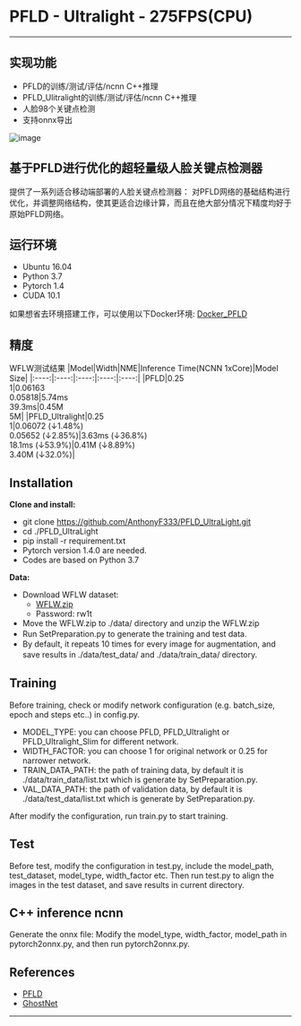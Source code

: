 
# PFLD - Ultralight - 275FPS(CPU)

------

## 实现功能
* PFLD的训练/测试/评估/ncnn C++推理
* PFLD_Ulitralight的训练/测试/评估/ncnn C++推理
* 人脸98个关键点检测
* 支持onnx导出

![image](https://github.com/AnthonyF333/PFLD_UltraLight/blob/master/images/tim_align.gif)

## 基于PFLD进行优化的超轻量级人脸关键点检测器
提供了一系列适合移动端部署的人脸关键点检测器： 对PFLD网络的基础结构进行优化，并调整网络结构，使其更适合边缘计算，而且在绝大部分情况下精度均好于原始PFLD网络。

## 运行环境
* Ubuntu 16.04
* Python 3.7
* Pytorch 1.4
* CUDA 10.1

如果想省去环境搭建工作，可以使用以下Docker环境: [Docker_PFLD](https://hub.docker.com/r/tankrant/pfld_pytorch/tags)


## 精度
WFLW测试结果
|Model|Width|NME|Inference Time(NCNN 1xCore)|Model Size|
|:----:|:----:|:----:|:----:|:----:|
|PFLD|0.25<br>1|0.06163<br>0.05818|5.74ms<br>39.3ms|0.45M<br>5M|
|PFLD_Ultralight|0.25<br>1|0.06072 (&darr;1.48%)<br>0.05652 (&darr;2.85%)|3.63ms (&darr;36.8%)<br>18.1ms   (&darr;53.9%)|0.41M (&darr;8.89%)<br>3.40M (&darr;32.0%)|

## Installation
**Clone and install:**
* git clone https://github.com/AnthonyF333/PFLD_UltraLight.git
* cd ./PFLD_UltraLight
* pip install -r requirement.txt
* Pytorch version 1.4.0 are needed.
* Codes are based on Python 3.7

**Data:**
* Download WFLW dataset: 
  * [WFLW.zip](https://pan.baidu.com/s/1WHSwQOqbf9QQWcoLgEQbng) 
  * Password: rw1t
* Move the WFLW.zip to ./data/ directory and unzip the WFLW.zip
* Run SetPreparation.py to generate the training and test data.
　　
* By default, it repeats 10 times for every image for augmentation, and save results in ./data/test_data/ and ./data/train_data/ directory.
　　
## Training
Before training, check or modify network configuration (e.g. batch_size, epoch and steps etc..) in config.py.
  * MODEL_TYPE: you can choose PFLD, PFLD_Ultralight or PFLD_Ultralight_Slim for different network.
  * WIDTH_FACTOR: you can choose 1 for original network or 0.25 for narrower network.
  * TRAIN_DATA_PATH: the path of training data, by default it is ./data/train_data/list.txt which is generate by SetPreparation.py.
  * VAL_DATA_PATH: the path of validation data, by default it is ./data/test_data/list.txt which is generate by SetPreparation.py.

After modify the configuration, run train.py to start training.

## Test
Before test, modify the configuration in test.py, include the model_path, test_dataset, model_type, width_factor etc.
Then run test.py to align the images in the test dataset, and save results in current directory.

## C++ inference ncnn
Generate the onnx file: Modify the model_type, width_factor, model_path in pytorch2onnx.py, and then run pytorch2onnx.py.

## References
* [PFLD](https://github.com/polarisZhao/PFLD-pytorch)
* [GhostNet](https://github.com/huawei-noah/ghostnet)

------

